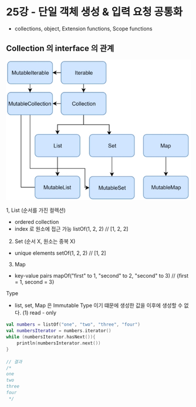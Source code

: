# 25강 - 단일 객체 생성 & 입력 요청 공통화
- collections, object, Extension functions, Scope functions

## Collection 의 interface 의 관계

![img.png](img.png)

1, List (순서를 가진 컬렉션)
- ordered collection
- index 로 원소에 접근 가능
listOf(1, 2, 2) // [1, 2, 2]
  
2. Set (순서 X, 원소는 중복 X)
- unique elements
setOf(1, 2, 2) // [1, 2]
  
3. Map
- key-value pairs
mapOf("first" to 1, "second" to 2, "second" to 3) // {first = 1, second = 3} 
  
Type
- list, set, Map 은 Immutable Type 이기 떄문에 생성한 값을 이후에 생성할 수 없다.
(1) read - only
~~~kotlin
val numbers = listOf("one", "two", "three", "four")
val numbersIterator = numbers.iterator()
while (numbersIterator.hasNext()){
    println(numbersInterator.next())
}

// 결과
/*
one
two
three
four
 */
~~~